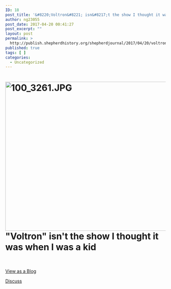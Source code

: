 ```yaml
---
ID: 18
post_title: '&#8220;Voltron&#8221; isn&#8217;t the show I thought it was when I was a kid'
author: ng23055
post_date: 2017-04-20 00:41:27
post_excerpt: ""
layout: post
permalink: >
  http://publish.shepherdhistory.org/shepherdjournal/2017/04/20/voltron-isnt-the-show-i-thought-it-was-when-i-was-a-kid/
published: true
tags: [ ]
categories:
  - Uncategorized
---
```

<h1><img title="null" src="http://publish.shepherdhistory.org/shepherdjournal/wp-content/uploads/sites/3/2017/04/100_3261.jpg" alt="100_3261.JPG" width="624" height="468" />"Voltron" isn't the show I thought it was when I was a kid</h1>
&nbsp;

<a href="http://digfrid.blogspot.com/2011/06/second-floor-pool.html">View as a Blog </a>

<a href="http://frid.ge/digital-fridge">Discuss</a>